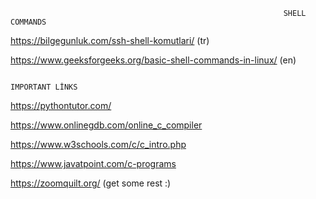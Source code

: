                                                                  SHELL COMMANDS
https://bilgegunluk.com/ssh-shell-komutlari/ (tr)

https://www.geeksforgeeks.org/basic-shell-commands-in-linux/ (en)

                                                                  
                                                                  
                                                                  IMPORTANT LİNKS
https://pythontutor.com/

https://www.onlinegdb.com/online_c_compiler

https://www.w3schools.com/c/c_intro.php

https://www.javatpoint.com/c-programs

https://zoomquilt.org/ (get some rest :)
